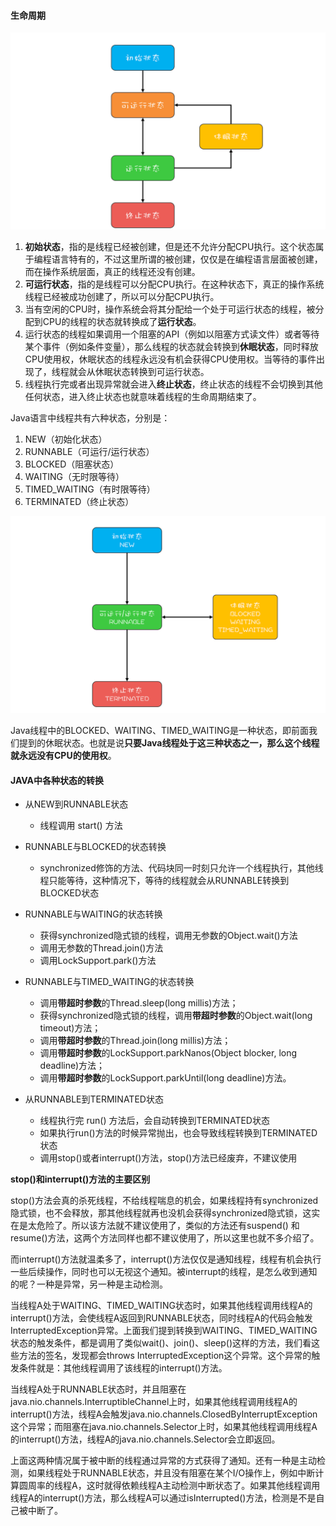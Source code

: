 

#### 生命周期

![img](../images/9bbc6fa7fb4d631484aa953626cf6ae5.png)

1. **初始状态**，指的是线程已经被创建，但是还不允许分配CPU执行。这个状态属于编程语言特有的，不过这里所谓的被创建，仅仅是在编程语言层面被创建，而在操作系统层面，真正的线程还没有创建。
2. **可运行状态**，指的是线程可以分配CPU执行。在这种状态下，真正的操作系统线程已经被成功创建了，所以可以分配CPU执行。
3. 当有空闲的CPU时，操作系统会将其分配给一个处于可运行状态的线程，被分配到CPU的线程的状态就转换成了**运行状态**。
4. 运行状态的线程如果调用一个阻塞的API（例如以阻塞方式读文件）或者等待某个事件（例如条件变量），那么线程的状态就会转换到**休眠状态**，同时释放CPU使用权，休眠状态的线程永远没有机会获得CPU使用权。当等待的事件出现了，线程就会从休眠状态转换到可运行状态。
5. 线程执行完或者出现异常就会进入**终止状态**，终止状态的线程不会切换到其他任何状态，进入终止状态也就意味着线程的生命周期结束了。



Java语言中线程共有六种状态，分别是：

1. NEW（初始化状态）
2. RUNNABLE（可运行/运行状态）
3. BLOCKED（阻塞状态）
4. WAITING（无时限等待）
5. TIMED_WAITING（有时限等待）
6. TERMINATED（终止状态）

![img](../images/3f6c6bf95a6e8627bdf3cb621bbb7f8c.png)

Java线程中的BLOCKED、WAITING、TIMED_WAITING是一种状态，即前面我们提到的休眠状态。也就是说**只要Java线程处于这三种状态之一，那么这个线程就永远没有CPU的使用权**。



#### JAVA中各种状态的转换

- 从NEW到RUNNABLE状态
  - 线程调用 start() 方法
- RUNNABLE与BLOCKED的状态转换
  - synchronized修饰的方法、代码块同一时刻只允许一个线程执行，其他线程只能等待，这种情况下，等待的线程就会从RUNNABLE转换到BLOCKED状态

- RUNNABLE与WAITING的状态转换
  - 获得synchronized隐式锁的线程，调用无参数的Object.wait()方法
  - 调用无参数的Thread.join()方法
  - 调用LockSupport.park()方法
- RUNNABLE与TIMED_WAITING的状态转换
  - 调用**带超时参数**的Thread.sleep(long millis)方法；
  - 获得synchronized隐式锁的线程，调用**带超时参数**的Object.wait(long timeout)方法；
  - 调用**带超时参数**的Thread.join(long millis)方法；
  - 调用**带超时参数**的LockSupport.parkNanos(Object blocker, long deadline)方法；
  - 调用**带超时参数**的LockSupport.parkUntil(long deadline)方法。
- 从RUNNABLE到TERMINATED状态
  - 线程执行完 run() 方法后，会自动转换到TERMINATED状态
  - 如果执行run()方法的时候异常抛出，也会导致线程转换到TERMINATED状态
  - 调用stop()或者interrupt()方法，stop()方法已经废弃，不建议使用

**stop()和interrupt()方法的主要区别**

stop()方法会真的杀死线程，不给线程喘息的机会，如果线程持有synchronized隐式锁，也不会释放，那其他线程就再也没机会获得synchronized隐式锁，这实在是太危险了。所以该方法就不建议使用了，类似的方法还有suspend() 和 resume()方法，这两个方法同样也都不建议使用了，所以这里也就不多介绍了。

而interrupt()方法就温柔多了，interrupt()方法仅仅是通知线程，线程有机会执行一些后续操作，同时也可以无视这个通知。被interrupt的线程，是怎么收到通知的呢？一种是异常，另一种是主动检测。

当线程A处于WAITING、TIMED_WAITING状态时，如果其他线程调用线程A的interrupt()方法，会使线程A返回到RUNNABLE状态，同时线程A的代码会触发InterruptedException异常。上面我们提到转换到WAITING、TIMED_WAITING状态的触发条件，都是调用了类似wait()、join()、sleep()这样的方法，我们看这些方法的签名，发现都会throws InterruptedException这个异常。这个异常的触发条件就是：其他线程调用了该线程的interrupt()方法。

当线程A处于RUNNABLE状态时，并且阻塞在java.nio.channels.InterruptibleChannel上时，如果其他线程调用线程A的interrupt()方法，线程A会触发java.nio.channels.ClosedByInterruptException这个异常；而阻塞在java.nio.channels.Selector上时，如果其他线程调用线程A的interrupt()方法，线程A的java.nio.channels.Selector会立即返回。

上面这两种情况属于被中断的线程通过异常的方式获得了通知。还有一种是主动检测，如果线程处于RUNNABLE状态，并且没有阻塞在某个I/O操作上，例如中断计算圆周率的线程A，这时就得依赖线程A主动检测中断状态了。如果其他线程调用线程A的interrupt()方法，那么线程A可以通过isInterrupted()方法，检测是不是自己被中断了。


